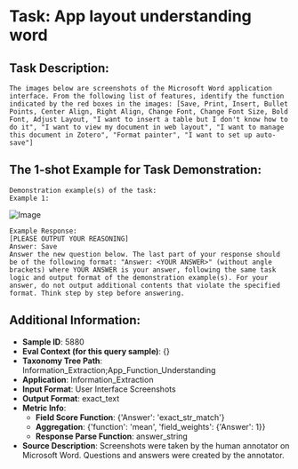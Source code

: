 # Task: App layout understanding word

## Task Description:

```
The images below are screenshots of the Microsoft Word application interface. From the following list of features, identify the function indicated by the red boxes in the images: [Save, Print, Insert, Bullet Points, Center Align, Right Align, Change Font, Change Font Size, Bold Font, Adjust Layout, "I want to insert a table but I don't know how to do it", "I want to view my document in web layout", "I want to manage this document in Zotero", "Format painter", "I want to set up auto-save"]
```

## The 1-shot Example for Task Demonstration:

```
Demonstration example(s) of the task:
Example 1:
```

![Image](WX20240801-232834@2x.png)

```
Example Response:
[PLEASE OUTPUT YOUR REASONING]
Answer: Save
Answer the new question below. The last part of your response should be of the following format: "Answer: <YOUR ANSWER>" (without angle brackets) where YOUR ANSWER is your answer, following the same task logic and output format of the demonstration example(s). For your answer, do not output additional contents that violate the specified format. Think step by step before answering.
```

## Additional Information:

- **Sample ID**: 5880
- **Eval Context (for this query sample)**: {}
- **Taxonomy Tree Path**: Information_Extraction;App_Function_Understanding
- **Application**: Information_Extraction
- **Input Format**: User Interface Screenshots
- **Output Format**: exact_text
- **Metric Info**:
  - **Field Score Function**: {'Answer': 'exact_str_match'}
  - **Aggregation**: {'function': 'mean', 'field_weights': {'Answer': 1}}
  - **Response Parse Function**: answer_string
- **Source Description**: Screenshots were taken by the human annotator on Microsoft Word. Questions and answers were created by the annotator.
